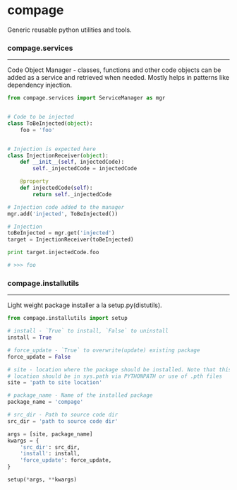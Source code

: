 # compage
Generic reusable python utilities and tools.

### compage.services
--------------------
Code Object Manager - classes, functions and other code objects can be added as a service and retrieved when needed. Mostly helps in patterns like dependency injection.
```python
from compage.services import ServiceManager as mgr


# Code to be injected
class ToBeInjected(object):
    foo = 'foo'


# Injection is expected here
class InjectionReceiver(object):
    def __init__(self, injectedCode):
        self._injectedCode = injectedCode

    @property
    def injectedCode(self):
        return self._injectedCode

# Injection code added to the manager
mgr.add('injected', ToBeInjected())

# Injection
toBeInjected = mgr.get('injected')
target = InjectionReceiver(toBeInjected)

print target.injectedCode.foo

# >>> foo

```

### compage.installutils
-------------------------
Light weight package installer a la setup.py(distutils).
```python
from compage.installutils import setup

# install - `True` to install, `False` to uninstall
install = True

# force_update - `True` to overwrite(update) existing package
force_update = False

# site - location where the package should be installed. Note that this
# location should be in sys.path via PYTHONPATH or use of .pth files
site = 'path to site location'

# package_name - Name of the installed package
package_name = 'compage'

# src_dir - Path to source code dir
src_dir = 'path to source code dir'

args = [site, package_name]
kwargs = {
    'src_dir': src_dir,
    'install': install,
    'force_update': force_update,
}

setup(*args, **kwargs)
```